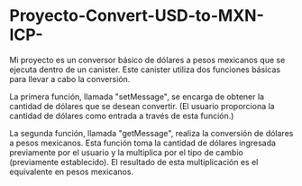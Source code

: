# Proyecto-Convert-USD-to-MXN-ICP-
Mi proyecto es un conversor básico de dólares a pesos mexicanos que se ejecuta dentro de un canister. Este canister utiliza dos funciones básicas para llevar a cabo la conversión.

La primera función, llamada "setMessage", se encarga de obtener la cantidad de dólares que se desean convertir. (El usuario proporciona la cantidad de dólares como entrada a través de esta función.)

La segunda función, llamada "getMessage", realiza la conversión de dólares a pesos mexicanos. Esta función toma la cantidad de dólares ingresada previamente por el usuario y la multiplica por el tipo de cambio (previamente establecido). El resultado de esta multiplicación es el equivalente en pesos mexicanos.


